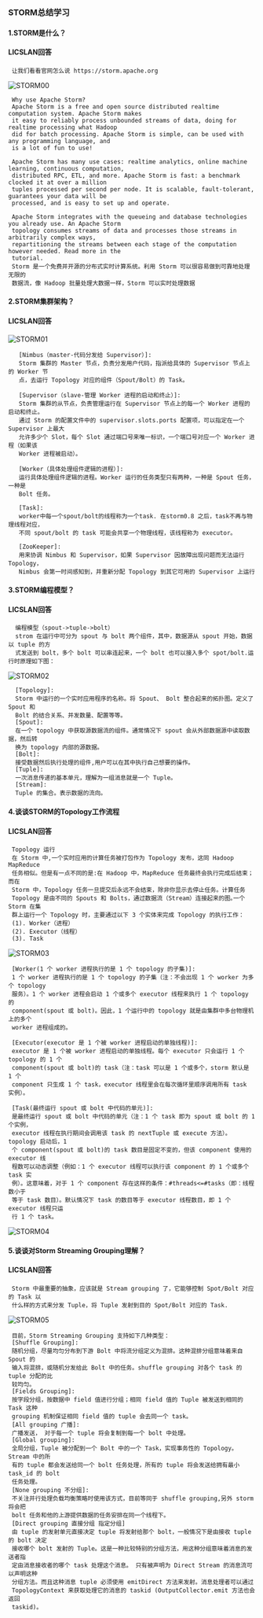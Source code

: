 ### STORM总结学习
#### 1.STORM是什么？
#### LICSLAN回答
     让我们看看官网怎么说 https://storm.apache.org
 ![STORM00](https://github.com/licslan/interview-ing/raw/master/ALL-THING/STORM/STORM00.jpg)    
     
     Why use Apache Storm?
     Apache Storm is a free and open source distributed realtime computation system. Apache Storm makes 
     it easy to reliably process unbounded streams of data, doing for realtime processing what Hadoop 
     did for batch processing. Apache Storm is simple, can be used with any programming language, and 
     is a lot of fun to use!
     
     Apache Storm has many use cases: realtime analytics, online machine learning, continuous computation, 
     distributed RPC, ETL, and more. Apache Storm is fast: a benchmark clocked it at over a million 
     tuples processed per second per node. It is scalable, fault-tolerant, guarantees your data will be 
     processed, and is easy to set up and operate.
     
     Apache Storm integrates with the queueing and database technologies you already use. An Apache Storm 
     topology consumes streams of data and processes those streams in arbitrarily complex ways, 
     repartitioning the streams between each stage of the computation however needed. Read more in the 
     tutorial.
     Storm 是一个免费并开源的分布式实时计算系统。利用 Storm 可以很容易做到可靠地处理无限的
     数据流，像 Hadoop 批量处理大数据一样，Storm 可以实时处理数据
 #### 2.STORM集群架构？
 #### LICSLAN回答
 ![STORM01](https://github.com/licslan/interview-ing/raw/master/ALL-THING/STORM/STORM01.jpg)
       
       [Nimbus（master-代码分发给 Supervisor）]:
       Storm 集群的 Master 节点，负责分发用户代码，指派给具体的 Supervisor 节点上的 Worker 节
       点，去运行 Topology 对应的组件（Spout/Bolt）的 Task。
       
       [Supervisor（slave-管理 Worker 进程的启动和终止）]:
       Storm 集群的从节点，负责管理运行在 Supervisor 节点上的每一个 Worker 进程的启动和终止。
       通过 Storm 的配置文件中的 supervisor.slots.ports 配置项，可以指定在一个 Supervisor 上最大
       允许多少个 Slot，每个 Slot 通过端口号来唯一标识，一个端口号对应一个 Worker 进程（如果该
       Worker 进程被启动）。
       
       [Worker（具体处理组件逻辑的进程）]:
       运行具体处理组件逻辑的进程。Worker 运行的任务类型只有两种，一种是 Spout 任务，一种是
       Bolt 任务。
       
       [Task]:
       worker中每一个spout/bolt的线程称为一个task. 在storm0.8 之后，task不再与物理线程对应，
       不同 spout/bolt 的 task 可能会共享一个物理线程，该线程称为 executor。
       
       [ZooKeeper]:
       用来协调 Nimbus 和 Supervisor，如果 Supervisor 因故障出现问题而无法运行 Topology，
       Nimbus 会第一时间感知到，并重新分配 Topology 到其它可用的 Supervisor 上运行
 #### 3.STORM编程模型？
 #### LICSLAN回答   
      编程模型（spout->tuple->bolt）
      strom 在运行中可分为 spout 与 bolt 两个组件，其中，数据源从 spout 开始，数据以 tuple 的方
      式发送到 bolt，多个 bolt 可以串连起来，一个 bolt 也可以接入多个 spot/bolt.运行时原理如下图：
![STORM02](https://github.com/licslan/interview-ing/raw/master/ALL-THING/STORM/STORM02.jpg)
      
      [Topology]:
      Storm 中运行的一个实时应用程序的名称。将 Spout、 Bolt 整合起来的拓扑图。定义了 Spout 和
      Bolt 的结合关系、并发数量、配置等等。
      [Spout]:
      在一个 topology 中获取源数据流的组件。通常情况下 spout 会从外部数据源中读取数据，然后转
      换为 topology 内部的源数据。
      [Bolt]:
      接受数据然后执行处理的组件,用户可以在其中执行自己想要的操作。  
      [Tuple]:
      一次消息传递的基本单元，理解为一组消息就是一个 Tuple。 
      [Stream]:
      Tuple 的集合。表示数据的流向。       
#### 4.谈谈STORM的Topology工作流程
#### LICSLAN回答
     Topology 运行
     在 Storm 中,一个实时应用的计算任务被打包作为 Topology 发布，这同 Hadoop MapReduce
     任务相似。但是有一点不同的是:在 Hadoop 中，MapReduce 任务最终会执行完成后结束；而在
     Storm 中，Topology 任务一旦提交后永远不会结束，除非你显示去停止任务。计算任务
     Topology 是由不同的 Spouts 和 Bolts，通过数据流（Stream）连接起来的图｡一个 Storm 在集
     群上运行一个 Topology 时，主要通过以下 3 个实体来完成 Topology 的执行工作：
     (1). Worker（进程）
     (2). Executor（线程）
     (3). Task
![STORM03](https://github.com/licslan/interview-ing/raw/master/ALL-THING/STORM/STORM03.jpg)  
     
     [Worker(1 个 worker 进程执行的是 1 个 topology 的子集)]:
     1 个 worker 进程执行的是 1 个 topology 的子集（注：不会出现 1 个 worker 为多个 topology
     服务）。1 个 worker 进程会启动 1 个或多个 executor 线程来执行 1 个 topology 的
     component(spout 或 bolt)。因此，1 个运行中的 topology 就是由集群中多台物理机上的多个
     worker 进程组成的。
     
     [Executor(executor 是 1 个被 worker 进程启动的单独线程)]:
     executor 是 1 个被 worker 进程启动的单独线程。每个 executor 只会运行 1 个 topology 的 1 个
     component(spout 或 bolt)的 task（注：task 可以是 1 个或多个，storm 默认是 1 个
     component 只生成 1 个 task，executor 线程里会在每次循环里顺序调用所有 task 实例）。
     
     [Task(最终运行 spout 或 bolt 中代码的单元)]:
     是最终运行 spout 或 bolt 中代码的单元（注：1 个 task 即为 spout 或 bolt 的 1 个实例，
     executor 线程在执行期间会调用该 task 的 nextTuple 或 execute 方法）。topology 启动后，1
     个 component(spout 或 bolt)的 task 数目是固定不变的，但该 component 使用的 executor 线
     程数可以动态调整（例如：1 个 executor 线程可以执行该 component 的 1 个或多个 task 实
     例）。这意味着，对于 1 个 component 存在这样的条件：#threads<=#tasks（即：线程数小于
     等于 task 数目）。默认情况下 task 的数目等于 executor 线程数目，即 1 个 executor 线程只运
     行 1 个 task。 
![STORM04](https://github.com/licslan/interview-ing/raw/master/ALL-THING/STORM/STORM04.jpg)
#### 5.谈谈对Storm Streaming Grouping理解？
#### LICSLAN回答
     Storm 中最重要的抽象，应该就是 Stream grouping 了，它能够控制 Spot/Bolt 对应的 Task 以
     什么样的方式来分发 Tuple，将 Tuple 发射到目的 Spot/Bolt 对应的 Task.
![STORM05](https://github.com/licslan/interview-ing/raw/master/ALL-THING/STORM/STORM05.jpg) 
     
     目前，Storm Streaming Grouping 支持如下几种类型：
     [Shuffle Grouping]: 
     随机分组，尽量均匀分布到下游 Bolt 中将流分组定义为混排。这种混排分组意味着来自 Spout 的
     输入将混排，或随机分发给此 Bolt 中的任务。shuffle grouping 对各个 task 的 tuple 分配的比
     较均匀。
     [Fields Grouping]:
     按字段分组，按数据中 field 值进行分组；相同 field 值的 Tuple 被发送到相同的 Task 这种
     grouping 机制保证相同 field 值的 tuple 会去同一个 task。
     [All grouping 广播]:
     广播发送， 对于每一个 tuple 将会复制到每一个 bolt 中处理。
     [Global grouping]: 
     全局分组，Tuple 被分配到一个 Bolt 中的一个 Task，实现事务性的 Topology。Stream 中的所
     有的 tuple 都会发送给同一个 bolt 任务处理，所有的 tuple 将会发送给拥有最小 task_id 的 bolt
     任务处理。
     [None grouping 不分组]:
     不关注并行处理负载均衡策略时使用该方式，目前等同于 shuffle grouping,另外 storm 将会把
     bolt 任务和他的上游提供数据的任务安排在同一个线程下。
     [Direct grouping 直接分组 指定分组]
     由 tuple 的发射单元直接决定 tuple 将发射给那个 bolt，一般情况下是由接收 tuple 的 bolt 决定
     接收哪个 bolt 发射的 Tuple。这是一种比较特别的分组方法，用这种分组意味着消息的发送者指
     定由消息接收者的哪个 task 处理这个消息。 只有被声明为 Direct Stream 的消息流可以声明这种
     分组方法。而且这种消息 tuple 必须使用 emitDirect 方法来发射。消息处理者可以通过
     TopologyContext 来获取处理它的消息的 taskid (OutputCollector.emit 方法也会返回
     taskid)。                 